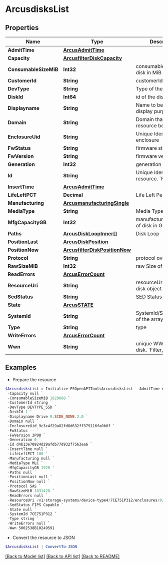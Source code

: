 # ArcusdisksList
## Properties

Name | Type | Description | Notes
------------ | ------------- | ------------- | -------------
**AdmitTime** | [**ArcusAdmitTime**](ArcusAdmitTime.md) |  | [optional] 
**Capacity** | [**ArcusfilterDiskCapacity**](ArcusfilterDiskCapacity.md) |  | [optional] 
**ConsumableSizeMiB** | **Int32** | consumable size of disk in MiB | [optional] 
**CustomerId** | **String** | customerId | [optional] 
**DevType** | **String** | Type of the disk. | [optional] 
**DiskId** | **Int64** | id of the disk | [optional] 
**Displayname** | **String** | Name to be used for display purposes | [optional] 
**Domain** | **String** | Domain that the resource belongs to | [optional] 
**EnclosureUid** | **String** | Unique Identifier of the enclosure | [optional] 
**FwStatus** | **String** | firmware status | [optional] 
**FwVersion** | **String** | firmware version | [optional] 
**Generation** | **Int32** | generation | [optional] 
**Id** | **String** | Unique Identifier of the resource. &#x60;Filter&#x60; | [optional] 
**InsertTime** | [**ArcusAdmitTime**](ArcusAdmitTime.md) |  | [optional] 
**LifeLeftPCT** | **Decimal** | Life Left Percentage | [optional] 
**Manufacturing** | [**ArcusmanufacturingSingle**](ArcusmanufacturingSingle.md) |  | [optional] 
**MediaType** | **String** | Media Type of the disk | [optional] 
**MfgCapacityGB** | **Int32** | manufacturing capacity of disk in GB | [optional] 
**Paths** | [**ArcusDiskLoopInner[]**](ArcusDiskLoopInner.md) | Disk Loop | [optional] 
**PositionLast** | [**ArcusDiskPosition**](ArcusDiskPosition.md) |  | [optional] 
**PositionNow** | [**ArcusfilterDiskPositionNow**](ArcusfilterDiskPositionNow.md) |  | [optional] 
**Protocol** | **String** | protocol over the disk | [optional] 
**RawSizeMiB** | **Int32** | raw Size of disk in GB | [optional] 
**ReadErrors** | [**ArcusErrorCount**](ArcusErrorCount.md) |  | [optional] 
**ResourceUri** | **String** | resourceUri for detailed disk object | [optional] 
**SedStatus** | **String** | SED Status | [optional] 
**State** | [**ArcusSTATE**](ArcusSTATE.md) |  | [optional] 
**SystemId** | **String** | SystemId/SerialNumber of the array. | [optional] 
**Type** | **String** | type | [optional] 
**WriteErrors** | [**ArcusErrorCount**](ArcusErrorCount.md) |  | [optional] 
**Wwn** | **String** | unique WWN of the disk. &#x60;Filter, Sort&#x60; | [optional] 

## Examples

- Prepare the resource
```powershell
$ArcusdisksList = Initialize-PSOpenAPIToolsArcusdisksList  -AdmitTime null `
 -Capacity null `
 -ConsumableSizeMiB 1829888 `
 -CustomerId string `
 -DevType DEVTYPE_SSD `
 -DiskId 1 `
 -Displayname Drive 0.SIDE_NONE.2.0 `
 -Domain null `
 -EnclosureUid 9c3c4f29a82fd8d632ff379116fa0b8f `
 -FwStatus -- `
 -FwVersion 3P00 `
 -Generation 0 `
 -Id d4b13e70924d29afdb77d932f7563ea6 `
 -InsertTime null `
 -LifeLeftPCT 100 `
 -Manufacturing null `
 -MediaType MLC `
 -MfgCapacityGB 1920 `
 -Paths null `
 -PositionLast null `
 -PositionNow null `
 -Protocol SAS `
 -RawSizeMiB 1831420 `
 -ReadErrors null `
 -ResourceUri /v1/storage-systems/device-type4/7CE751P312/enclosures/0/disks/d4b13e70924d29afdb77d932f7563ea6 `
 -SedStatus FIPS Capable `
 -State null `
 -SystemId 7CE751P312 `
 -Type string `
 -WriteErrors null `
 -Wwn 5002538B10249591
```

- Convert the resource to JSON
```powershell
$ArcusdisksList | ConvertTo-JSON
```

[[Back to Model list]](../README.md#documentation-for-models) [[Back to API list]](../README.md#documentation-for-api-endpoints) [[Back to README]](../README.md)

